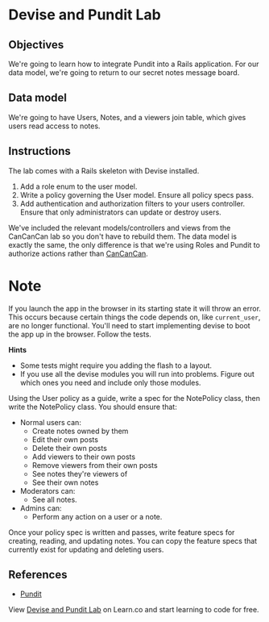 # Devise and Pundit Lab

## Objectives

We're going to learn how to integrate Pundit into a Rails application.
For our data model, we're going to return to our secret notes message board.

## Data model

We're going to have Users, Notes, and a viewers join table, which gives users read access to notes.

## Instructions

The lab comes with a Rails skeleton with Devise installed.

1. Add a role enum to the user model.
2. Write a policy governing the User model. Ensure all policy specs pass.
3. Add authentication and authorization filters to your users controller. Ensure that only administrators can update or destroy users.

We've included the relevant models/controllers and views from the CanCanCan lab
so you don't have to rebuild them.  The data model is exactly the same, the only
difference is that we're using Roles and Pundit to authorize actions rather than
[CanCanCan].

# Note
If you launch the app in the browser in its starting state it will throw an error. This occurs because
certain things the code depends on, like `current_user`, are no longer functional.
You'll need to start implementing devise to boot the app up in the browser.
Follow the tests.

**Hints**
* Some tests might require you adding the flash to a layout.
* If you use all the devise modules you will run into problems.
  Figure out which ones you need and include only those modules.

Using the User policy as a guide, write a spec for the NotePolicy class, then
write the NotePolicy class. You should ensure that:

  * Normal users can:
    * Create notes owned by them
    * Edit their own posts
    * Delete their own posts
    * Add viewers to their own posts
    * Remove viewers from their own posts
    * See notes they're viewers of
    * See their own notes
  * Moderators can:
    * See all notes.
  * Admins can:
    * Perform any action on a user or a note.

Once your policy spec is written and passes, write feature specs for creating, reading, and updating notes. You can copy the feature specs that currently exist for updating and deleting users.

## References
* [Pundit]

[Pundit]: https://github.com/elabs/pundit
[CanCanCan]: https://github.com/CanCanCommunity/cancancan

<p data-visibility='hidden'>View <a href='https://learn.co/lessons/devise_pundit_lab' title='Devise and Pundit Lab'>Devise and Pundit Lab</a> on Learn.co and start learning to code for free.</p>
